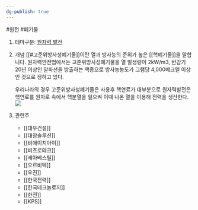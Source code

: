 ```yaml
---
dg-publish: true
---
```

#원전 #폐기물

1. 테마구분: [원자력 발전](원자력%20발전.md)

1. 개념
	[[#고준위방사성폐기물]]이란 열과 방사능의 준위가 높은 [[핵폐기물]]을 말합니다. 원자력안전법에서는 고준위방사성폐기물을 열 발생량이 2kW/m3, 반감기 20년 이상인 알파선을 방출하는 핵종으로 방사능농도가 그램당 4,000베크렐 이상인 것으로 정하고 있다.  
	
	우리나라의 경우 고준위방사성폐기물은 사용후 핵연료가 대부분으로 원자력발전은 핵연료를 원자로 속에서 핵분열을 일으켜 이때 나온 열을 이용해 전력을 생산한다.  
	![](https://i.imgur.com/yIdCtS3.png)



2. 관련주
	- [[대우건설]]
	- [[대창솔루션]]
	- [[비에이치아이]]
	- [[비츠로테크]]
	- [[세아베스틸]]
	- [[오르비텍]]
	- [[우진]]
	- [[한국전력]]
	- [[한국테크놀로지]]
	- [[한전]]
	- [[KPS]]